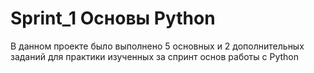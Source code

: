 # Sprint_1 Основы Python

В данном проекте было выполнено 5 основных и 2 дополнительных заданий для практики изученных за спринт основ работы с Python
